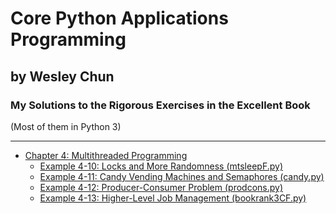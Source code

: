 # Core Python Applications Programming
## by Wesley Chun
### My Solutions to the Rigorous Exercises in the Excellent Book
(Most of them in Python 3)
***


* [Chapter 4: Multithreaded Programming][chap4]
    * [Example 4-10: Locks and More Randomness (mtsleepF.py)][4-10]
    * [Example 4-11: Candy Vending Machines and Semaphores (candy.py)][4-11]
    * [Example 4-12: Producer-Consumer Problem (prodcons.py)][4-12]
    * [Example 4-13: Higher-Level Job Management (bookrank3CF.py)][4-13]

[chap4]: /Chap4
[4-10]: /Chap4/mtsleepF.py
[4-11]: /Chap4/candy.py
[4-12]: /Chap4/prodcons.py
[4-13]: /Chap4/bookrank3CF.py
